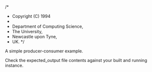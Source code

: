 /*
 * Copyright (C) 1994
 *
 * Department of Computing Science,
 * The University,
 * Newcastle upon Tyne,
 * UK.
 */

A simple producer-consumer example.

Check the expected_output file contents against your built and running instance.
